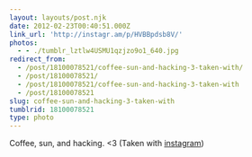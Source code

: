 ```yaml
---
layout: layouts/post.njk
date: 2012-02-23T00:40:51.000Z
link_url: 'http://instagr.am/p/HVBBpdsb8V/'
photos:
  - - ./tumblr_lztlw4USMU1qzjzo9o1_640.jpg
redirect_from:
  - /post/18100078521/coffee-sun-and-hacking-3-taken-with/
  - /post/18100078521/
  - /post/18100078521/coffee-sun-and-hacking-3-taken-with
  - /post/18100078521
slug: coffee-sun-and-hacking-3-taken-with
tumblrid: 18100078521
type: photo
---
```

<p>Coffee, sun, and hacking. &lt;3 (Taken with <a href="http://instagr.am">instagram</a>)</p>
